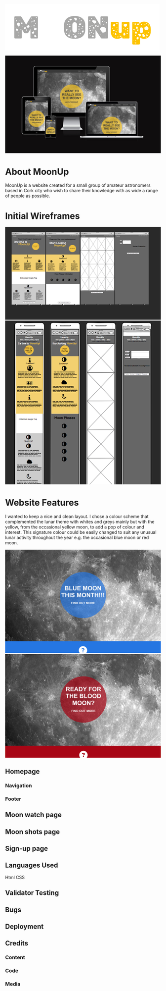 ![MoonUp Logo](readme-images/moonup-logo.png)

![Am I Responsive screenshots](readme-images/am-i-responnsive-screenshot.png)

# About MoonUp

MoonUp is a website created for a small group of amateur astronomers based in Cork city who wish to share their knowledge with as wide a range of people as possible.


# Initial Wireframes
![Balsamiq desktop wireframe screenshots](readme-images/desktop-wireframe.png)
![Balsamiq mobile wireframe screenshots](readme-images/mobile-wireframe.png)

# Website Features
I wanted to keep a nice and clean layout. I chose a colour scheme that complemented the lunar theme with whites and greys mainly but with the yellow, from the occasional yellow moon, to add a pop of colour and interest. This signature colour could be easily changed to suit any unusual lunar activity throughout the year e.g.
the occasional blue moon or red moon.


![colour scheme change screenshot1](readme-images/blue-moon-example.png)
![colour scheme change screenshot2](readme-images/blood-moon-example.png)

## Homepage

### Navigation
### Footer
## Moon watch page
## Moon shots page
## Sign-up page

## Languages Used
Html
CSS

## Validator Testing

## Bugs

## Deployment

## Credits

### Content

### Code

### Media




